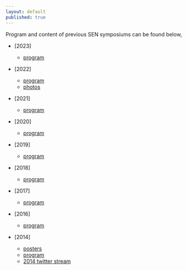 ```yaml
---
layout: default
published: true
---
```

<!---The first Dutch national symposium on software engineering (SEN) was held on December 3<sup>rd</sup>, 2014 in Amsterdam. The topic of the day was "the future of software engineering".--->
Program and content of previous SEN symposiums can be found below,

* [2023]
    * [program](./2023/program)

* [2022]
    * [program](./2022/program)
    * [photos](./2022/photos)

* [2021]
    * [program](./2021/program)

* [2020]
    * [program](./2020/program)

* [2019]
    * [program](./2019/program)

* [2018]
    * [program](./2018/program)

* [2017]
    * [program](./2017/program)

* [2016]
    * [program](./2016/program)

* [2014]
    * [posters](./2014/posters/)
    * [program](./2014/program)
    * [2014 twitter stream](https://twitter.com/search?q=%23sensym2014&src=typd)
